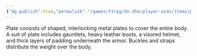 ```yaml
---
{"dg-publish":true,"permalink":"/games/ttrpg/dn-d5e/player-aids/items/plate-armor/","tags":["TTRPG/DND/5e","warding"],"noteIcon":""}
---
```



Plate consists of shaped, interlocking metal plates to cover the entire body. A suit of plate includes gauntlets, heavy leather boots, a visored helmet, and thick layers of padding underneath the armor. Buckles and straps distribute the weight over the body.